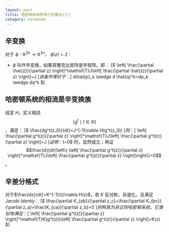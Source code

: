 ```yaml
---
layout: post
title: 哈密顿系统的辛几何算法(三)
category: notebook
---
```

## 辛变换

对于 $\phi:\mathbb{R}^{2n} \rightarrow \mathbb{R}^{2n}$，
$\phi(z)=\hat{z}$：
* $\phi$ 叫作辛变换，如果其雅克比矩阵是辛矩阵。即：
[$
\left[ \frac{\partial \hat{z}}{\partial z} \right]^\mathsf{T}J\left[ \frac{\partial \hat{z}}{\partial z} \right]=J
$]
该条件等价于：
[$
d\hat{p}_k \wedge d \hat{q}^k=dp_k \wedge dq^k
$]

## 哈密顿系统的相流是辛变换族

给定 $H$，定义相流 $$\{g^t \mid t\in \mathbb{R}\}$$，满足：
[$
\frac{dg^t(z_0)}{dt}=J^{-1}\nabla H(g^t(z_0))
$]
则：
[$
\left[ \frac{\partial g^t(z)}{\partial z} \right]^\mathsf{T}J\left[ \frac{\partial g^t(z)}{\partial z} \right]=J
$]
证明：$t=0$ 时，显然成立；再证 $$\frac{d}{dt}\left\{ \left[ \frac{\partial g^t(z)}{\partial z} \right]^\mathsf{T}J\left[ \frac{\partial g^t(z)}{\partial z} \right]\right\}=0$$。

## 辛差分格式

对于$\frac{dz}{dt}=K^{-1}(z)\nabla H(z)$，若 $K$ 反对称，非退化，且满足 $Jacobi~ Identiy$：
[$
\frac{\partial K_{ab}}{\partial z_c}+\frac{\partial K_{bc}}{\partial z_a}+\frac{K_{ca}}{\partial z_b}=0
$]
则称其为非正则哈密顿系统，它类似地满足：
[$
\left[ \frac{\partial g^t(z)}{\partial z} \right]^\mathsf{T}K(g^t(z))\left[ \frac{\partial g^t(z)}{\partial z} \right]=K(z)
$]
